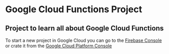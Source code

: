 # Google Cloud Functions Project
## Project to learn all about Google Cloud Functions
To start a new project in Google Cloud you can go to the [Firebase Console](https://console.firebase.google.com) or crate it from the [Google Cloud Platform Console](https://console.cloud.google.com)
